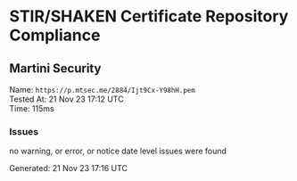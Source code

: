 # STIR/SHAKEN Certificate Repository Compliance

## Martini Security

Name: `https://p.mtsec.me/2884/Ijt9Cx-Y98hH.pem`\
Tested At: 21 Nov 23 17:12 UTC\
Time: 115ms

### Issues

no warning, or error, or notice date level issues were found

Generated: 21 Nov 23 17:16 UTC